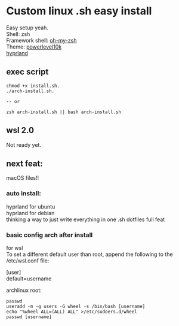 # Custom linux .sh easy install

Easy setup yeah.<br>
Shell: zsh<br>
Framework shell: [oh-my-zsh](https://github.com/ohmyzsh/ohmyzsh)<br>
Theme: [powerlevel10k](https://github.com/romkatv/powerlevel10k)<br>
[hyprland](https://wiki.hyprland.org/Getting-Started/Installation/)<br>

## exec script
```dos
chmod +x install.sh.
./arch-install.sh.

-- or

zsh arch-install.sh || bash arch-install.sh
```

## wsl 2.0
<a name = "for wsl 2.0"></a>
Not ready yet.

## next feat:
macOS files!!
### auto install:
hyprland for ubuntu<br>
hyprland for debian<br>
thinking a way to just write everything in one .sh
dotfiles full feat

### basic config arch after install
for wsl<br>
To set a different default user than root, append the following to the /etc/wsl.conf file:<br>

[user]<br>
default=username<br>

archlinux root:
```dos
passwd
useradd -m -g users -G wheel -s /bin/bash [username]
echo "%wheel ALL=(ALL) ALL" >/etc/sudoers.d/wheel
passwd [username]
```
